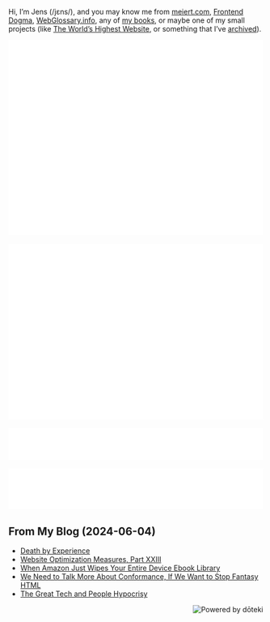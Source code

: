 Hi, I’m Jens (/jɛns/), and you may know me from [meiert.com](https://meiert.com/en/), [Frontend Dogma](https://frontenddogma.com/), [WebGlossary.info](https://webglossary.info/), any of [my books](https://www.goodreads.com/author/list/13623828.Jens_Oliver_Meiert), or maybe one of my small projects (like [The World’s Highest Website](https://worlds-highest-website.com/), or something that I’ve [archived](https://mirrors.meiert.org/)).

[![Jens’s stats as per Metrics.](github-metrics.svg)](https://github.com/lowlighter/metrics)

[![Jens’s calendar.](github-metrics.plugin.isocalendar.fullyear.svg)](https://github.com/lowlighter/metrics/blob/master/source/plugins/isocalendar/README.md)

[![Jens’s leet code.](github-metrics.plugin.leetcode.svg)](https://github.com/lowlighter/metrics/blob/master/source/plugins/leetcode/README.md)

[![Jens’s facts.](github-metrics.plugin.habits.facts.svg)](https://github.com/lowlighter/metrics/blob/master/source/plugins/habits/README.md)

## From My Blog (<!-- last_updated start -->2024-06-04<!-- last_updated end -->)

<!-- blog start -->
- [Death by Experience](https://meiert.com/en/blog/death-by-experience/)
- [Website Optimization Measures, Part XXIII](https://meiert.com/en/blog/optimization-measures-23/)
- [When Amazon Just Wipes Your Entire Device Ebook Library](https://meiert.com/en/blog/amazon-kindle-device-library-wipe/)
- [We Need to Talk More About Conformance, If We Want to Stop Fantasy HTML](https://meiert.com/en/blog/talk-about-html-conformance/)
- [The Great Tech and People Hypocrisy](https://meiert.com/en/blog/tech-and-people/)
<!-- blog end -->
<a href="https://doteki.org"><img src="https://img.shields.io/badge/powered_by-d%C5%8Dteki-0?style=flat-square&labelColor=202b2d&color=5E936C" align="right" alt="Powered by dōteki"></a>
